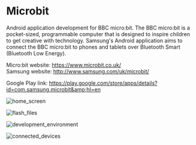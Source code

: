 # Microbit
Android application development for BBC micro:bit. The BBC micro:bit is a pocket-sized, programmable computer that is designed to inspire children to get creative with technology. Samsung's Android application aims to connect the BBC micro:bit to phones and tablets over Bluetooth Smart (Bluetooth Low Energy).  

Micro:bit website: https://www.microbit.co.uk/  
Samsung website: http://www.samsung.com/uk/microbit/

Google Play link: https://play.google.com/store/apps/details?id=com.samsung.microbit&amp;hl=en



![home_screen](https://cloud.githubusercontent.com/assets/14942202/22804074/5d9a88c0-ef0f-11e6-802a-0d5b8db1cd83.png)

![flash_files](https://cloud.githubusercontent.com/assets/14942202/22804256/27dfe38c-ef10-11e6-9389-c67122dab82a.png)

![development_environment](https://cloud.githubusercontent.com/assets/14942202/22804263/35410a4c-ef10-11e6-8ebe-70682e9211eb.png)

![connected_devices](https://cloud.githubusercontent.com/assets/14942202/22804270/3a583834-ef10-11e6-916c-43410ffff550.png)

